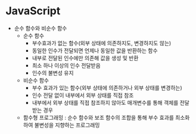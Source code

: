 # JavaScript
* 순수 함수와 비순수 함수
  - 순수 함수
    + 부수효과가 없는 함수(외부 상태에 의존하지도, 변경하지도 않는)
    + 동일한 인수가 전달되면 언제나 동일한 값을 반환하는 함수
    + 내부로 전달된 인수에만 의존해 값을 생성 및 반환
    + 최소 하나 이상의 인수 전달받음
    + 인수의 불변성 유지
  - 비순수 함수
    + 부수 효과가 있는 함수(외부 상태에 의존하거나 외부 상태를 변경하는)
    + 인수 전달 없이 내부에서 외부 상태를 직접 참조
    + 내부에서 외부 상태를 직접 참조하지 않아도 매개변수를 통해 객체를 전달 받는 경우
  - 함수형 프로그래밍 : 순수 함수와 보조 함수의 조합을 통해 부수 효과를 최소화하여 불변성을 지향하는 프로그래밍